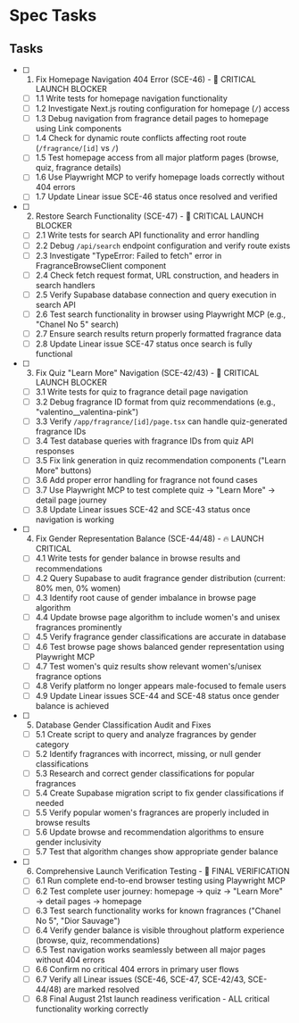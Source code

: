 # Spec Tasks

## Tasks

- [ ] 1. Fix Homepage Navigation 404 Error (SCE-46) - 🚨 CRITICAL LAUNCH BLOCKER
  - [ ] 1.1 Write tests for homepage navigation functionality
  - [ ] 1.2 Investigate Next.js routing configuration for homepage (`/`) access
  - [ ] 1.3 Debug navigation from fragrance detail pages to homepage using Link components
  - [ ] 1.4 Check for dynamic route conflicts affecting root route (`/fragrance/[id]` vs `/`)
  - [ ] 1.5 Test homepage access from all major platform pages (browse, quiz, fragrance details)
  - [ ] 1.6 Use Playwright MCP to verify homepage loads correctly without 404 errors
  - [ ] 1.7 Update Linear issue SCE-46 status once resolved and verified

- [ ] 2. Restore Search Functionality (SCE-47) - 🚨 CRITICAL LAUNCH BLOCKER
  - [ ] 2.1 Write tests for search API functionality and error handling
  - [ ] 2.2 Debug `/api/search` endpoint configuration and verify route exists
  - [ ] 2.3 Investigate "TypeError: Failed to fetch" error in FragranceBrowseClient component
  - [ ] 2.4 Check fetch request format, URL construction, and headers in search handlers
  - [ ] 2.5 Verify Supabase database connection and query execution in search API
  - [ ] 2.6 Test search functionality in browser using Playwright MCP (e.g., "Chanel No 5" search)
  - [ ] 2.7 Ensure search results return properly formatted fragrance data
  - [ ] 2.8 Update Linear issue SCE-47 status once search is fully functional

- [ ] 3. Fix Quiz "Learn More" Navigation (SCE-42/43) - 🚨 CRITICAL LAUNCH BLOCKER
  - [ ] 3.1 Write tests for quiz to fragrance detail page navigation
  - [ ] 3.2 Debug fragrance ID format from quiz recommendations (e.g., "valentino__valentina-pink")
  - [ ] 3.3 Verify `/app/fragrance/[id]/page.tsx` can handle quiz-generated fragrance IDs
  - [ ] 3.4 Test database queries with fragrance IDs from quiz API responses
  - [ ] 3.5 Fix link generation in quiz recommendation components ("Learn More" buttons)
  - [ ] 3.6 Add proper error handling for fragrance not found cases
  - [ ] 3.7 Use Playwright MCP to test complete quiz → "Learn More" → detail page journey
  - [ ] 3.8 Update Linear issues SCE-42 and SCE-43 status once navigation is working

- [ ] 4. Fix Gender Representation Balance (SCE-44/48) - 🔥 LAUNCH CRITICAL
  - [ ] 4.1 Write tests for gender balance in browse results and recommendations
  - [ ] 4.2 Query Supabase to audit fragrance gender distribution (current: 80% men, 0% women)
  - [ ] 4.3 Identify root cause of gender imbalance in browse page algorithm
  - [ ] 4.4 Update browse page algorithm to include women's and unisex fragrances prominently
  - [ ] 4.5 Verify fragrance gender classifications are accurate in database
  - [ ] 4.6 Test browse page shows balanced gender representation using Playwright MCP
  - [ ] 4.7 Test women's quiz results show relevant women's/unisex fragrance options
  - [ ] 4.8 Verify platform no longer appears male-focused to female users
  - [ ] 4.9 Update Linear issues SCE-44 and SCE-48 status once gender balance is achieved

- [ ] 5. Database Gender Classification Audit and Fixes
  - [ ] 5.1 Create script to query and analyze fragrances by gender category
  - [ ] 5.2 Identify fragrances with incorrect, missing, or null gender classifications
  - [ ] 5.3 Research and correct gender classifications for popular fragrances
  - [ ] 5.4 Create Supabase migration script to fix gender classifications if needed
  - [ ] 5.5 Verify popular women's fragrances are properly included in browse results
  - [ ] 5.6 Update browse and recommendation algorithms to ensure gender inclusivity
  - [ ] 5.7 Test that algorithm changes show appropriate gender balance

- [ ] 6. Comprehensive Launch Verification Testing - 🚀 FINAL VERIFICATION
  - [ ] 6.1 Run complete end-to-end browser testing using Playwright MCP
  - [ ] 6.2 Test complete user journey: homepage → quiz → "Learn More" → detail pages → homepage
  - [ ] 6.3 Test search functionality works for known fragrances ("Chanel No 5", "Dior Sauvage")
  - [ ] 6.4 Verify gender balance is visible throughout platform experience (browse, quiz, recommendations)
  - [ ] 6.5 Test navigation works seamlessly between all major pages without 404 errors
  - [ ] 6.6 Confirm no critical 404 errors in primary user flows
  - [ ] 6.7 Verify all Linear issues (SCE-46, SCE-47, SCE-42/43, SCE-44/48) are marked resolved
  - [ ] 6.8 Final August 21st launch readiness verification - ALL critical functionality working correctly